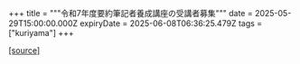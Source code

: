 +++
title = """令和7年度要約筆記者養成講座の受講者募集"""
date = 2025-05-29T15:00:00.000Z
expiryDate = 2025-06-08T06:36:25.479Z
tags = ["kuriyama"]
+++


[[source]](https://www.town.kuriyama.hokkaido.jp/soshiki/39/32015.html)
